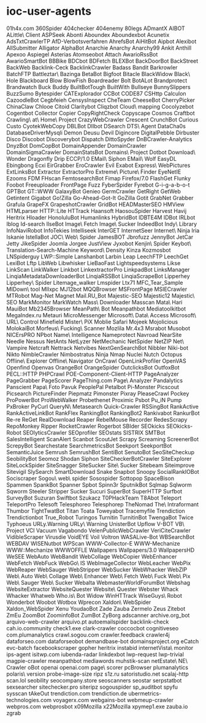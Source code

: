 # ioc-user-agents
01h4x.com
360Spider
404checker
404enemy
80legs
ADmantX
AIBOT
ALittle\ Client
ASPSeek
Abonti
Aboundex
Aboundexbot
Acunetix
AdsTxtCrawlerTP
AfD-Verbotsverfahren
AhrefsBot
AiHitBot
Aipbot
Alexibot
AllSubmitter
Alligator
AlphaBot
Anarchie
Anarchy
Anarchy99
Ankit
Anthill
Apexoo
Aspiegel
Asterias
Atomseobot
Attach
AwarioRssBot
AwarioSmartBot
BBBike
BDCbot
BDFetch
BLEXBot
BackDoorBot
BackStreet
BackWeb
Backlink-Ceck
BacklinkCrawler
Badass
Bandit
Barkrowler
BatchFTP
Battleztar\ Bazinga
BetaBot
Bigfoot
Bitacle
BlackWidow
Black\ Hole
Blackboard
Blow
BlowFish
Boardreader
Bolt
BotALot
Brandprotect
Brandwatch
Buck
Buddy
BuiltBotTough
BuiltWith
Bullseye
BunnySlippers
BuzzSumo
Bytespider
CATExplorador
CCBot
CODE87
CSHttp
Calculon
CazoodleBot
Cegbfeieh
CensysInspect
CheTeam
CheeseBot
CherryPicker
ChinaClaw
Chlooe
Citoid
Claritybot
Cliqzbot
Cloud\ mapping
Cocolyzebot
Cogentbot
Collector
Copier
CopyRightCheck
Copyscape
Cosmos
Craftbot
Crawling\ at\ Home\ Project
CrazyWebCrawler
Crescent
CrunchBot
Curious
Custo
CyotekWebCopy
DBLBot
DIIbot
DSearch
DTS\ Agent
DataCha0s
DatabaseDriverMysqli
Demon
Deusu
Devil
Digincore
DigitalPebble
Dirbuster
Disco
Discobot
Discoverybot
Dispatch
DittoSpyder
DnBCrawler-Analytics
DnyzBot
DomCopBot
DomainAppender
DomainCrawler
DomainSigmaCrawler
DomainStatsBot
Domains\ Project
Dotbot
Download\ Wonder
Dragonfly
Drip
ECCP/1.0
EMail\ Siphon
EMail\ Wolf
EasyDL
Ebingbong
Ecxi
EirGrabber
EroCrawler
Evil
Exabot
Express\ WebPictures
ExtLinksBot
Extractor
ExtractorPro
Extreme\ Picture\ Finder
EyeNetIE
Ezooms
FDM
FHscan
FemtosearchBot
Fimap
Firefox/7.0
FlashGet
Flunky
Foobot
Freeuploader
FrontPage
Fuzz
FyberSpider
Fyrebot
G-i-g-a-b-o-t
GPTBot
GT::WWW
GalaxyBot
Genieo
GermCrawler
GetRight
GetWeb
Getintent
Gigabot
Go!Zilla
Go-Ahead-Got-It
GoZilla
Gotit
GrabNet
Grabber
Grafula
GrapeFX
GrapeshotCrawler
GridBot
HEADMasterSEO
HMView
HTMLparser
HTTP::Lite
HTTrack
Haansoft
HaosouSpider
Harvest
Havij
Heritrix
Hloader
HonoluluBot
Humanlinks
HybridBot
IDBTE4M
IDBot
IRLbot
Iblog
Id-search
IlseBot
Image\ Fetch
Image\ Sucker
IndeedBot
Indy\ Library
InfoNaviRobot
InfoTekies
Intelliseek
InterGET
InternetSeer
Internet\ Ninja
Iria
Iskanie
IstellaBot
JOC\ Web\ Spider
JamesBOT
Jbrofuzz
JennyBot
JetCar
Jetty
JikeSpider
Joomla
Jorgee
JustView
Jyxobot
Kenjin\ Spider
Keybot\ Translation-Search-Machine
Keyword\ Density
Kinza
Kozmosbot
LNSpiderguy
LWP::Simple
Lanshanbot
Larbin
Leap
LeechFTP
LeechGet
LexiBot
Lftp
LibWeb
Libwhisker
LieBaoFast
Lightspeedsystems
Likse
LinkScan
LinkWalker
Linkbot
LinkextractorPro
LinkpadBot
LinksManager
LinqiaMetadataDownloaderBot
LinqiaRSSBot
LinqiaScrapeBot
Lipperhey
Lipperhey\ Spider
Litemage_walker
Lmspider
Ltx71
MFC_Tear_Sample
MIDown\ tool
MIIxpc
MJ12bot
MQQBrowser
MSFrontPage
MSIECrawler
MTRobot
Mag-Net
Magnet
Mail.RU_Bot
Majestic-SEO
Majestic12
Majestic\ SEO
MarkMonitor
MarkWatch
Mass\ Downloader
Masscan
Mata\ Hari
MauiBot
Mb2345Browser
MeanPath\ Bot
Meanpathbot
Mediatoolkitbot
MegaIndex.ru
Metauri
MicroMessenger
Microsoft\ Data\ Access
Microsoft\ URL\ Control
Minefield
Mister\ PiX
Moblie Safari
Mojeek
Mojolicious
MolokaiBot
Morfeus\ Fucking\ Scanner
Mozlila
Mr.4x3
Msrabot
Musobot
NICErsPRO
NPbot
Name\ Intelligence
Nameprotect
Navroad
NearSite
Needle
Nessus
NetAnts
NetLyzer
NetMechanic
NetSpider
NetZIP
Net\ Vampire
Netcraft
Nettrack
Netvibes
NextGenSearchBot
Nibbler
Niki-bot
Nikto
NimbleCrawler
Nimbostratus
Ninja
Nmap
Nuclei
Nutch
Octopus
Offline\ Explorer
Offline\ Navigator
OnCrawl
OpenLinkProfiler
OpenVAS
Openfind
Openvas
OrangeBot
OrangeSpider
OutclicksBot
OutfoxBot
PECL::HTTP
PHPCrawl
POE-Component-Client-HTTP
PageAnalyzer
PageGrabber
PageScorer
PageThing.com
Page\ Analyzer
Pandalytics
Panscient
Papa\ Foto
Pavuk
PeoplePal
Petalbot
Pi-Monster
Picscout
Picsearch
PictureFinder
Piepmatz
Pimonster
Pixray
PleaseCrawl
Pockey
ProPowerBot
ProWebWalker
Probethenet
Proximic
Psbot
Pu_iN
Pump
PxBroker
PyCurl
QueryN\ Metasearch
Quick-Crawler
RSSingBot
RankActive
RankActiveLinkBot
RankFlex
RankingBot
RankingBot2
Rankivabot
RankurBot
Re-re
ReGet
RealDownload
Reaper
RebelMouse
Recorder
RedesScrapy
RepoMonkey
Ripper
RocketCrawler
Rogerbot
SBIder
SEOkicks
SEOkicks-Robot
SEOlyticsCrawler
SEOprofiler
SEOstats
SISTRIX
SMTBot
SalesIntelligent
ScanAlert
Scanbot
ScoutJet
Scrapy
Screaming
ScreenerBot
ScrepyBot
Searchestate
SearchmetricsBot
Seekport
SeekportBot
SemanticJuice
Semrush
SemrushBot
SentiBot
SenutoBot
SeoSiteCheckup
SeobilityBot
Seomoz
Shodan
Siphon
SiteCheckerBotCrawler
SiteExplorer
SiteLockSpider
SiteSnagger
SiteSucker
Site\ Sucker
Sitebeam
Siteimprove
Sitevigil
SlySearch
SmartDownload
Snake
Snapbot
Snoopy
SocialRankIOBot
Sociscraper
Sogou\ web\ spider
Sosospider
Sottopop
SpaceBison
Spammen
SpankBot
Spanner
Spbot
Spinn3r
SputnikBot
Sqlmap
Sqlworm
Sqworm
Steeler
Stripper
Sucker
Sucuri
SuperBot
SuperHTTP
Surfbot
SurveyBot
Suzuran
Swiftbot
Szukacz
T0PHackTeam
T8Abot
Teleport
TeleportPro
Telesoft
Telesphoreo
Telesphorep
TheNomad
The\ Intraformant
Thumbor
TightTwatBot
Titan
Toata
Toweyabot
Tracemyfile
Trendiction
Trendictionbot
True_Robot
Turingos
Turnitin
TurnitinBot
TwengaBot
Twice
Typhoeus
URLy.Warning
URLy\ Warning
UnisterBot
Upflow
V-BOT
VB\ Project
VCI
Vacuum
Vagabondo
VelenPublicWebCrawler
VeriCiteCrawler
VidibleScraper
Virusdie
VoidEYE
Voil
Voltron
WASALive-Bot
WBSearchBot
WEBDAV
WISENutbot
WPScan
WWW-Collector-E
WWW-Mechanize
WWW::Mechanize
WWWOFFLE
Wallpapers
Wallpapers/3.0
WallpapersHD
WeSEE
WebAuto
WebBandit
WebCollage
WebCopier
WebEnhancer
WebFetch
WebFuck
WebGo\ IS
WebImageCollector
WebLeacher
WebPix
WebReaper
WebSauger
WebStripper
WebSucker
WebWhacker
WebZIP
Web\ Auto
Web\ Collage
Web\ Enhancer
Web\ Fetch
Web\ Fuck
Web\ Pix
Web\ Sauger
Web\ Sucker
Webalta
WebmasterWorldForumBot
Webshag
WebsiteExtractor
WebsiteQuester
Website\ Quester
Webster
Whack
Whacker
Whatweb
Who.is\ Bot
Widow
WinHTTrack
WiseGuys\ Robot
Wonderbot
Woobot
Wotbox
Wprecon
Xaldon\ WebSpider
Xaldon_WebSpider
Xenu
YoudaoBot
Zade
Zauba
Zermelo
Zeus
Zitebot
ZmEu
ZoomBot
ZoominfoBot
ZumBot
ZyBorg
adscanner
archive.org_bot
arquivo-web-crawler
arquivo.pt
autoemailspider
backlink-check
cah.io.community
check1.exe
clark-crawler
coccocbot
cognitiveseo
com.plumanalytics
crawl.sogou.com
crawler.feedback
crawler4j
dataforseo.com
dataforseobot
demandbase-bot
domainsproject.org
eCatch
evc-batch
facebookscraper
gopher
heritrix
instabid
internetVista\ monitor
ips-agent
isitwp.com
iubenda-radar
linkdexbot
lwp-request
lwp-trivial
magpie-crawler
meanpathbot
mediawords
muhstik-scan
netEstate\ NE\ Crawler
oBot
openai
openai.com
page\ scorer
pcBrowser
plumanalytics
polaris\ version
probe-image-size
ripz
s1z.ru
satoristudio.net
scalaj-http
scan.lol
seobility
seocompany.store
seoscanners
seostar
serpstatbot
sexsearcher
sitechecker.pro
siteripz
sogouspider
sp_auditbot
spyfu
sysscan
tAkeOut
trendiction.com
trendiction.de
ubermetrics-technologies.com
voyagerx.com
webgains-bot
webmeup-crawler
webpros.com
webprosbot
x09Mozilla
x22Mozilla
xpymep1.exe
zauba.io
zgrab
